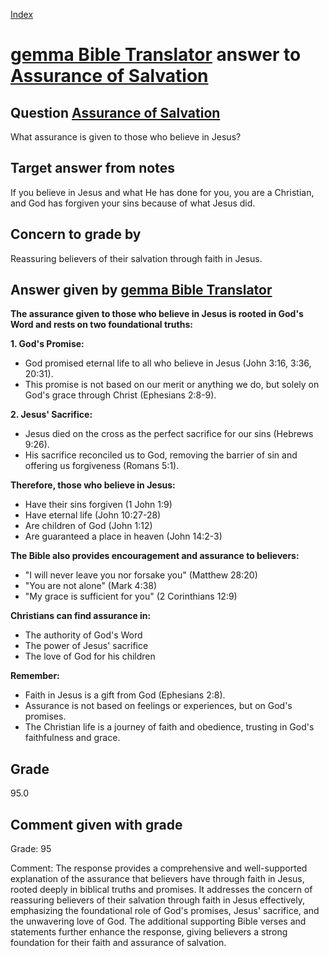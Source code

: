 
[Index](../../index.md)
# [gemma Bible Translator](../../answering_models/gemma_Bible_Translator.md) answer to [Assurance of Salvation](../../questions/Assurance_of_Salvation.md)

## Question [Assurance of Salvation](../../questions/Assurance_of_Salvation.md)
What assurance is given to those who believe in Jesus?

## Target answer from notes
If you believe in Jesus and what He has done for you, you are a Christian, and God has forgiven your sins because of what Jesus did.

## Concern to grade by
Reassuring believers of their salvation through faith in Jesus.

## Answer given by [gemma Bible Translator](../../answering_models/gemma_Bible_Translator.md)
**The assurance given to those who believe in Jesus is rooted in God's Word and rests on two foundational truths:**

**1. God's Promise:**

* God promised eternal life to all who believe in Jesus (John 3:16, 3:36, 20:31).
* This promise is not based on our merit or anything we do, but solely on God's grace through Christ (Ephesians 2:8-9).

**2. Jesus' Sacrifice:**

* Jesus died on the cross as the perfect sacrifice for our sins (Hebrews 9:26).
* His sacrifice reconciled us to God, removing the barrier of sin and offering us forgiveness (Romans 5:1).

**Therefore, those who believe in Jesus:**

* Have their sins forgiven (1 John 1:9)
* Have eternal life (John 10:27-28)
* Are children of God (John 1:12)
* Are guaranteed a place in heaven (John 14:2-3)

**The Bible also provides encouragement and assurance to believers:**

* "I will never leave you nor forsake you" (Matthew 28:20)
* "You are not alone" (Mark 4:38)
* "My grace is sufficient for you" (2 Corinthians 12:9)

**Christians can find assurance in:**

* The authority of God's Word
* The power of Jesus' sacrifice
* The love of God for his children

**Remember:**

* Faith in Jesus is a gift from God (Ephesians 2:8).
* Assurance is not based on feelings or experiences, but on God's promises.
* The Christian life is a journey of faith and obedience, trusting in God's faithfulness and grace.

## Grade
95.0

## Comment given with grade
Grade: 95

Comment: The response provides a comprehensive and well-supported explanation of the assurance that believers have through faith in Jesus, rooted deeply in biblical truths and promises. It addresses the concern of reassuring believers of their salvation through faith in Jesus effectively, emphasizing the foundational role of God's promises, Jesus' sacrifice, and the unwavering love of God. The additional supporting Bible verses and statements further enhance the response, giving believers a strong foundation for their faith and assurance of salvation.
